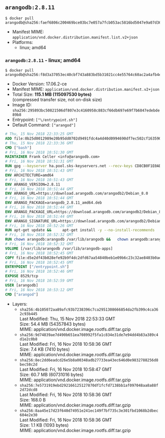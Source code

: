 ## `arangodb:2.8.11`

```console
$ docker pull arangodb@sha256:faef6806c200469bce03bc7e057a7fcb053ac5816bd5047e9a07d3679000b792
```

-	Manifest MIME: `application/vnd.docker.distribution.manifest.list.v2+json`
-	Platforms:
	-	linux; amd64

### `arangodb:2.8.11` - linux; amd64

```console
$ docker pull arangodb@sha256:f8d3a37053ec40cbf743a883bd5b31021cc4e55764c60ac2a4afb4e9f99649f6
```

-	Docker Version: 17.06.2-ce
-	Manifest MIME: `application/vnd.docker.distribution.manifest.v2+json`
-	Total Size: **115.1 MB (115097530 bytes)**  
	(compressed transfer size, not on-disk size)
-	Image ID: `sha256:295893bc50821506df807e3c4160958c883cf66db697e69f7b6847edebde89b8`
-	Entrypoint: `["\/entrypoint.sh"]`
-	Default Command: `["arangod"]`

```dockerfile
# Thu, 15 Nov 2018 22:33:25 GMT
ADD file:0b25d0012989e20b95dd0702d9491fdc4a4d40d0994690df7ec502cf163590fe in / 
# Thu, 15 Nov 2018 22:33:36 GMT
CMD ["bash"]
# Fri, 16 Nov 2018 10:51:30 GMT
MAINTAINER Frank Celler <info@arangodb.com>
# Fri, 16 Nov 2018 10:51:31 GMT
RUN gpg --keyserver ha.pool.sks-keyservers.net --recv-keys CD8CB0F1E0AD5B52E93F41E7EA93F5E56E751E9B
# Fri, 16 Nov 2018 10:51:43 GMT
ENV ARCHITECTURE=amd64
# Fri, 16 Nov 2018 10:51:43 GMT
ENV ARANGO_VERSION=2.8.11
# Fri, 16 Nov 2018 10:51:44 GMT
ENV ARANGO_URL=https://download.arangodb.com/arangodb2/Debian_8.0
# Fri, 16 Nov 2018 10:51:44 GMT
ENV ARANGO_PACKAGE=arangodb_2.8.11_amd64.deb
# Fri, 16 Nov 2018 10:51:44 GMT
ENV ARANGO_PACKAGE_URL=https://download.arangodb.com/arangodb2/Debian_8.0/amd64/arangodb_2.8.11_amd64.deb
# Fri, 16 Nov 2018 10:51:44 GMT
ENV ARANGO_SIGNATURE_URL=https://download.arangodb.com/arangodb2/Debian_8.0/amd64/arangodb_2.8.11_amd64.deb.asc
# Fri, 16 Nov 2018 10:52:26 GMT
RUN apt-get update &&     apt-get install -y --no-install-recommends         libgoogle-perftools4         ca-certificates         pwgen         wget     &&     rm -rf /var/lib/apt/lists/* &&     wget ${ARANGO_SIGNATURE_URL} &&           wget ${ARANGO_PACKAGE_URL} &&             gpg --verify ${ARANGO_PACKAGE}.asc &&     dpkg -i ${ARANGO_PACKAGE} &&     sed -ri         -e 's!127\.0\.0\.1!0.0.0.0!g'         -e 's!^(file\s*=).*!\1 -!'         -e 's!^#\s*uid\s*=.*!uid = arangodb!'         -e 's!^#\s*gid\s*=.*!gid = arangodb!'         /etc/arangodb/arangod.conf     &&     apt-get purge -y --auto-remove ca-certificates wget &&     rm -f ${ARANGO_PACKAGE}*
# Fri, 16 Nov 2018 10:52:32 GMT
RUN chown arangodb:arangodb /var/lib/arangodb &&   chown arangodb:arangodb /var/lib/arangodb-apps
# Fri, 16 Nov 2018 10:52:32 GMT
VOLUME [/var/lib/arangodb /var/lib/arangodb-apps]
# Fri, 16 Nov 2018 10:52:45 GMT
COPY file:d5e2df43b028efe92b9f4dc2dfd67aa54840beb1e09b6c23c32ae8403b0ae7e4 in /entrypoint.sh 
# Fri, 16 Nov 2018 10:52:45 GMT
ENTRYPOINT ["/entrypoint.sh"]
# Fri, 16 Nov 2018 10:52:46 GMT
EXPOSE 8529/tcp
# Fri, 16 Nov 2018 10:52:59 GMT
USER [arangodb]
# Fri, 16 Nov 2018 10:53:12 GMT
CMD ["arangod"]
```

-	Layers:
	-	`sha256:4b105072aa89afc93b7238396c7ca2951308666854da2fb399c4ca362c93b445`  
		Last Modified: Thu, 15 Nov 2018 22:53:33 GMT  
		Size: 54.4 MB (54357843 bytes)  
		MIME: application/vnd.docker.image.rootfs.diff.tar.gzip
	-	`sha256:9d74839ae7d490b651ea708992f5fa1c834e31de7e94dd4b83a389c4d1e2c0b8`  
		Last Modified: Fri, 16 Nov 2018 10:58:36 GMT  
		Size: 7.4 KB (7410 bytes)  
		MIME: application/vnd.docker.image.rootfs.diff.tar.gzip
	-	`sha256:8ec2dd6eadcd26e5b8a00348adb27733ea43ec646d0e9832788256d8bec58c2d`  
		Last Modified: Fri, 16 Nov 2018 10:58:47 GMT  
		Size: 60.7 MB (60731016 bytes)  
		MIME: application/vnd.docker.image.rootfs.diff.tar.gzip
	-	`sha256:7e5731919ebd292166125127870df1fcfd7138bb1af097048aa8a88f2d72dcd8`  
		Last Modified: Fri, 16 Nov 2018 10:58:36 GMT  
		Size: 168.0 B  
		MIME: application/vnd.docker.image.rootfs.diff.tar.gzip
	-	`sha256:8aa45e17d23f640d74951e241ec149f7bf735c3e301fbd1068b2dbec604e2e30`  
		Last Modified: Fri, 16 Nov 2018 10:58:36 GMT  
		Size: 1.1 KB (1093 bytes)  
		MIME: application/vnd.docker.image.rootfs.diff.tar.gzip
